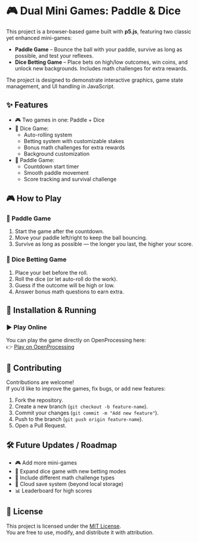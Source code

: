 # 🎮 Dual Mini Games: Paddle & Dice

This project is a browser-based game built with **p5.js**, featuring two classic yet enhanced mini-games:  
- **Paddle Game** – Bounce the ball with your paddle, survive as long as possible, and test your reflexes.  
- **Dice Betting Game** – Place bets on high/low outcomes, win coins, and unlock new backgrounds. Includes math challenges for extra rewards.  

The project is designed to demonstrate interactive graphics, game state management, and UI handling in JavaScript.

## ✨ Features
- 🎮 Two games in one: Paddle + Dice  
- 🎲 Dice Game:
  - Auto-rolling system  
  - Betting system with customizable stakes  
  - Bonus math challenges for extra rewards  
  - Background customization  
- 🏓 Paddle Game:
  - Countdown start timer  
  - Smooth paddle movement  
  - Score tracking and survival challenge  

## 🎮 How to Play

### 🏓 Paddle Game
1. Start the game after the countdown.  
2. Move your paddle left/right to keep the ball bouncing.  
3. Survive as long as possible — the longer you last, the higher your score.  

### 🎲 Dice Betting Game
1. Place your bet before the roll.  
2. Roll the dice (or let auto-roll do the work).  
3. Guess if the outcome will be high or low.  
4. Answer bonus math questions to earn extra.  

## 🚀 Installation & Running

### ▶️ Play Online
You can play the game directly on OpenProcessing here:  
👉 [Play on OpenProcessing](https://openprocessing.org/sketch/2731246)  

## 🤝 Contributing
Contributions are welcome!  
If you’d like to improve the games, fix bugs, or add new features:
1. Fork the repository.  
2. Create a new branch (`git checkout -b feature-name`).  
3. Commit your changes (`git commit -m "Add new feature"`).  
4. Push to the branch (`git push origin feature-name`).  
5. Open a Pull Request.  

## 🛠️ Future Updates / Roadmap
- 🎮 Add more mini-games  
- 🎲 Expand dice game with new betting modes  
- 🧮 Include different math challenge types  
- 💾 Cloud save system (beyond local storage)  
- 📊 Leaderboard for high scores  

## 📜 License
This project is licensed under the [MIT License](LICENSE).  
You are free to use, modify, and distribute it with attribution.
